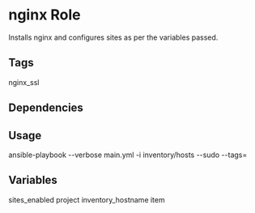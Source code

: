 # nginx Role

Installs nginx and configures sites as per the variables passed. 

## Tags

nginx_ssl

## Dependencies



## Usage

ansible-playbook --verbose main.yml -i inventory/hosts --sudo --tags=

## Variables

sites_enabled
project
inventory_hostname
item
